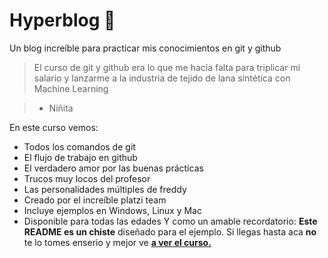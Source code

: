 # Hyperblog 💖
Un blog increíble para practicar mis conocimientos en git y github
>El curso de git y github era lo que me hacía falta para triplicar mi salario y lanzarme a la industria de tejido de lana sintética con Machine Learning

> - Niñita

En este curso vemos:
* Todos los comandos de git
* El flujo de trabajo en github
* El verdadero amor por las buenas prácticas
* Trucos muy locos del profesor
* Las personalidades múltiples de freddy
* Creado por el increíble platzi team
* Incluye ejemplos en Windows, Linux y Mac
* Disponible para todas las edades
Y como un amable recordatorio: **Este README es un chiste** diseñado para el ejemplo. Si llegas hasta aca **no** te lo tomes enserio y mejor ve [**a ver el curso.**](https://platzi.com/cursos/git-github/ "a ver el cuso")